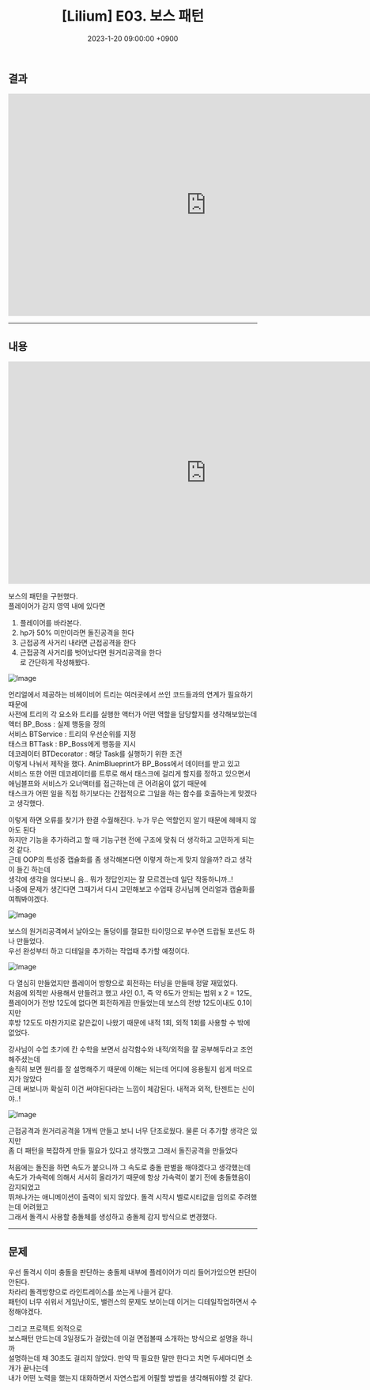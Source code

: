 ﻿---
title: "[Lilium] E03. 보스 패턴"
date: 2023-1-20 09:00:00 +0900
categories: [Development, Lilium]
tags: [Lilium]
---

## 결과
<iframe width="800" height="450" src="https://www.youtube.com/embed/lEDH8QzamP8" frameborder="0" allow="accelerometer; autoplay; encrypted-media; gyroscope; picture-in-picture" allowfullscreen></iframe>

---

## 내용
<iframe width="800" height="450" src="https://www.youtube.com/embed/bLnY3Qh0kDs" frameborder="0" allow="accelerometer; autoplay; encrypted-media; gyroscope; picture-in-picture" allowfullscreen></iframe>

보스의 패턴을 구현했다.<br/>
플레이어가 감지 영역 내에 있다면<br/>
1. 플레이어를 바라본다.<br/>
2. hp가 50% 미만이라면 돌진공격을 한다<br/>
3. 근접공격 사거리 내라면 근접공격을 한다<br/>
4. 근접공격 사거리를 벗어났다면 원거리공격을 한다<br/>
로 간단하게 작성해봤다.<br/>

![Image](https://user-images.githubusercontent.com/52897037/213646040-df4a0b1e-9e8a-4019-b538-5a8a54deeb20.PNG)

언리얼에서 제공하는 비헤이비어 트리는 여러곳에서 쓰인 코드들과의 연계가 필요하기 때문에<br/>
사전에 트리의 각 요소와 트리를 실행한 액터가 어떤 역할을 담당할지를 생각해보았는데<br/>
액터	BP_Boss		: 실제 행동을 정의<br/>
서비스	BTService	: 트리의 우선순위를 지정<br/>
태스크	BTTask		: BP_Boss에게 행동을 지시<br/>
데코레이터	BTDecorator	: 해당 Task를 실행하기 위한 조건<br/>
이렇게 나눠서 제작을 했다. AnimBlueprint가 BP_Boss에서 데이터를 받고 있고<br/>
서비스 또한 어떤 데코레이터를 트루로 해서 태스크에 걸리게 할지를 정하고 있으면서<br/>
애님블프와 서비스가 오너액터를 접근하는데 큰 어려움이 없기 때문에<br/>
태스크가 어떤 일을 직접 하기보다는 간접적으로 그일을 하는 함수를 호출하는게 맞겠다고 생각했다.<br/>

이렇게 하면 오류를 찾기가 한결 수월해진다. 누가 무슨 역할인지 알기 때문에 헤매지 않아도 된다<br/>
하지만 기능을 추가하려고 할 때 기능구현 전에 구조에 맞춰 더 생각하고 고민하게 되는 것 같다.<br/>
근데 OOP의 특성중 캡슐화를 좀 생각해본다면 이렇게 하는게 맞지 않을까? 라고 생각이 들긴 하는데<br/>
생각에 생각을 얹다보니 음.. 뭐가 정답인지는 잘 모르겠는데 일단 작동하니까..!<br/>
나중에 문제가 생긴다면 그때가서 다시 고민해보고 수업때 강사님께 언리얼과 캡슐화를 여쭤봐야겠다.<br/>

![Image](https://user-images.githubusercontent.com/52897037/213650271-604af911-a78b-4c94-9d28-79eb7f04bc38.PNG)

보스의 원거리공격에서 날아오는 돌덩이를 절묘한 타이밍으로 부수면 드랍될 포션도 하나 만들었다.<br/>
우선 완성부터 하고 디테일을 추가하는 작업때 추가할 예정이다.<br/>

![Image](https://user-images.githubusercontent.com/52897037/213650882-a9312101-f72f-468f-88b1-a544e012cf98.PNG)

다 열심히 만들었지만 플레이어 방향으로 회전하는 터닝을 만들때 정말 재밌었다.<br/>
처음에 외적만 사용해서 만들려고 했고 사인 0.1, 즉 약 6도가 안되는 범위 x 2 = 12도,<br/>
플레이어가 전방 12도에 없다면 회전하게끔 만들었는데 보스의 전방 12도이내도 0.1이지만<br/>
후방 12도도 마찬가지로 같은값이 나왔기 때문에 내적 1회, 외적 1회를 사용할 수 밖에 없었다.<br/>

강사님이 수업 초기에 칸 수학을 보면서 삼각함수와 내적/외적을 잘 공부해두라고 조언해주셨는데<br/>
솔직히 보면 원리를 잘 설명해주기 때문에 이해는 되는데 어디에 응용될지 쉽게 떠오르지가 않았다<br/>
근데 써보니까 확실히 이건 써야된다라는 느낌이 체감된다. 내적과 외적, 탄젠트는 신이야..!<br/>

![Image](https://user-images.githubusercontent.com/52897037/213654535-403e8a6e-4fe0-4fb4-bb85-c70a19ae5228.PNG)

근접공격과 원거리공격을 1개씩 만들고 보니 너무 단조로웠다. 물론 더 추가할 생각은 있지만<br/>
좀 더 패턴을 복잡하게 만들 필요가 있다고 생각했고 그래서 돌진공격을 만들었다<br/>

처음에는 돌진을 하면 속도가 붙으니까 그 속도로 충돌 판별을 해야겠다고 생각했는데<br/>
속도가 가속력에 의해서 서서히 올라가기 때문에 항상 가속력이 붙기 전에 충돌했음이 감지되었고<br/>
뛰쳐나가는 애니메이션이 출력이 되지 않았다. 돌격 시작시 벨로시티값을 임의로 주려했는데 어려웠고<br/>
그래서 돌격시 사용할 충돌체를 생성하고 충돌체 감지 방식으로 변경했다.

---

## 문제

우선 돌격시 이미 충돌을 판단하는 충돌체 내부에 플레이어가 미리 들어가있으면 판단이 안된다.<br/>
차라리 돌격방향으로 라인트레이스를 쏘는게 나을거 같다.<br/>
패턴이 너무 쉬워서 게임난이도, 밸런스의 문제도 보이는데 이거는 디테일작업하면서 수정해야겠다.<br/>

그리고 프로젝트 외적으로<br/>
보스패턴 만드는데 3일정도가 걸렸는데 이걸 면접볼때 소개하는 방식으로 설명을 하니까<br/>
설명하는데 채 30초도 걸리지 않았다. 만약 딱 필요한 말만 한다고 치면 두세마디면 소개가 끝나는데<br/>
내가 어떤 노력을 했는지 대화하면서 자연스럽게 어필할 방법을 생각해둬야할 것 같다.